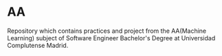 # AA
Repository which contains practices and project from the AA(Machine Learning) subject of Software Engineer Bachelor's Degree at Universidad Complutense Madrid. 
